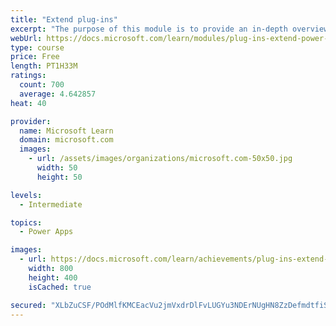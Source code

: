 ```yaml
---
title: "Extend plug-ins"
excerpt: "The purpose of this module is to provide an in-depth overview of plug-ins as it relates to Power Platform development. This module will review how and when plug-ins are implemented, how they are registered and deployed, and the various configuration options that are available during plug-in registration."
webUrl: https://docs.microsoft.com/learn/modules/plug-ins-extend-power-platform/
type: course
price: Free
length: PT1H33M
ratings:
  count: 700
  average: 4.642857
heat: 40

provider:
  name: Microsoft Learn
  domain: microsoft.com
  images:
    - url: /assets/images/organizations/microsoft.com-50x50.jpg
      width: 50
      height: 50

levels:
  - Intermediate

topics:
  - Power Apps

images:
  - url: https://docs.microsoft.com/learn/achievements/plug-ins-extend-power-platform-social.png
    width: 800
    height: 400
    isCached: true

secured: "XLbZuCSF/POdMlfKMCEacVu2jmVxdrDlFvLUGYu3NDErNUgHN8ZzDefmdtfiSNrh6rBFFV+LmTbVFFGK2NnWaDfzBptr1PC1v/I18tR7TgH3KcZ3eWiImO/RByrYYzcF5NPz8koT1xa4N3wceZmRUmfTUqmjNNaAaajCfA7Y3qN4kQJ51keLcx+Af4lQuMKXp/2Jf09SdM04ZnxHX/uWNL40WMi2M20QNPz+W9LsmPRHtu6KvPU1783m4PI97AI5tCQuV0XvPAFwiCBhI53BiQzZU9HyNu3bobuNPE4DyHbhMsTfuv44v02PDaEcK6iFoabiDe0lr08rT9AAB1tf7dGuSsYp6DbisZWMXeiB2hPZRSb1JIa4PL1Bu7gyKjvD3WL63ylvcEQrO0xMkkMDxmsTfyFYXZIz4cxQQ+zUezA=;XB36Jgl8YLcNRPEYtLV3Kg=="
---
```


